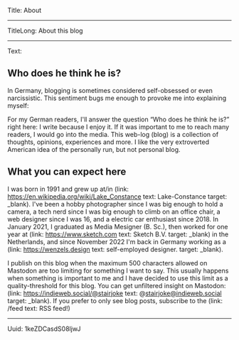 Title: About

----

TitleLong: About this blog

----

Text:

## Who does he think he is?
In Germany, blogging is sometimes considered self-obsessed or even narcissistic. This sentiment bugs me enough to provoke me into explaining myself:

For my German readers, I'll answer the question “Who does he think he is?” right here: I write because I enjoy it. If it was important to me to reach many readers, I would go into the media. This web-log (blog) is a collection of thoughts, opinions, experiences and more. I like the very extroverted American idea of the personally run, but not personal blog.

## What you can expect here
I was born in 1991 and grew up at/in (link: https://en.wikipedia.org/wiki/Lake_Constance text: Lake-Constance target: _blank). I've been a hobby photographer since I was big enough to hold a camera, a tech nerd since I was big enough to climb on an office chair, a web designer since I was 16, and a electric car enthusiast since 2018. In January 2021, I graduated as Media Mesigner (B. Sc.), then worked for one year at (link: https://www.sketch.com text: Sketch B.V. target: _blank) in the Netherlands, and since November 2022 I'm back in Germany working as a (link: https://wenzels.design text: self-employed designer. target: _blank).

I publish on this blog when the maximum 500 characters allowed on Mastodon are too limiting for something I want to say. This usually happens when something is important to me and I have decided to use this limit as a quality-threshold for this blog. You can get unfiltered insight on Mastodon: (link: https://indieweb.social/@stairjoke text: @stairjoke@indieweb.social target: _blank). If you prefer to only see blog posts, subscribe to the (link: /feed text: RSS feed!)

----

Uuid: 1keZDCasdS08ljwJ